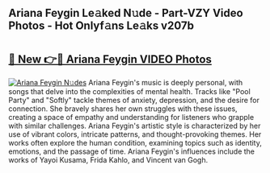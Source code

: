 ## Ariana Feygin Le𝚊ked N𝚞de - Part-VZY Video Photos - Hot Onlyf𝚊ns Le𝚊ks v207b

# <h2><a href="http://ab41576.deff.icu/?id=Ariana+Feygin">🔗 New 👉🔴 Ariana Feygin VIDEO Photos</a></h2>

[![Ariana Feygin N𝚞des](https://i.imgur.com/rIISA9y.gif)](http://ab41576.deff.icu/?id=Ariana+Feygin)
Ariana Feygin's music is deeply personal, with songs that delve into the complexities of mental health. Tracks like "Pool Party" and "Softly" tackle themes of anxiety, depression, and the desire for connection. She bravely shares her own struggles with these issues, creating a space of empathy and understanding for listeners who grapple with similar challenges. Ariana Feygin's artistic style is characterized by her use of vibrant colors, intricate patterns, and thought-provoking themes. Her works often explore the human condition, examining topics such as identity, emotions, and the passage of time. Ariana Feygin's influences include the works of Yayoi Kusama, Frida Kahlo, and Vincent van Gogh.
